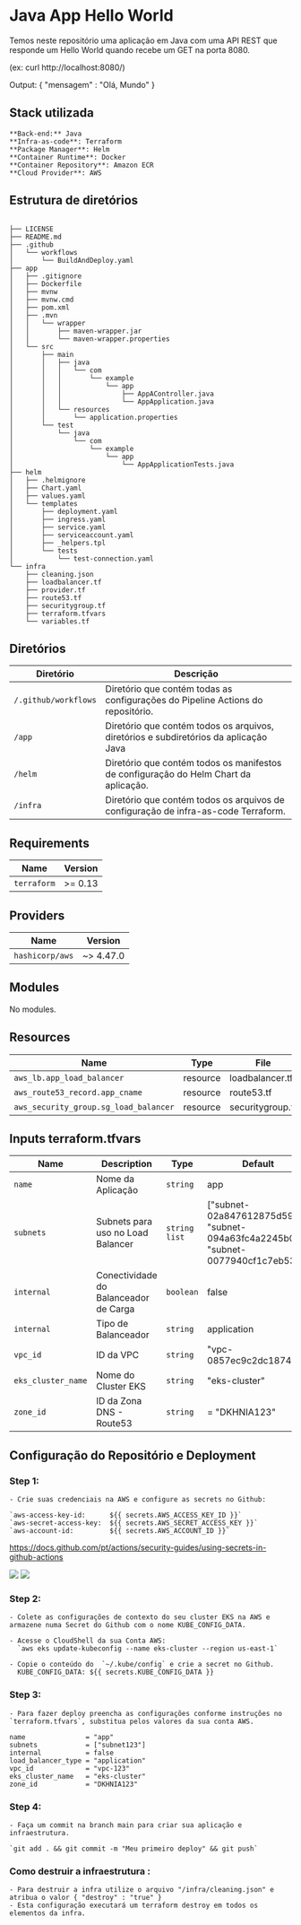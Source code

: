 
# Java App Hello World #

Temos neste repositório uma aplicação em Java com uma API REST que responde um Hello World quando recebe um GET na porta 8080. 

(ex: curl http://localhost:8080/)

Output: 
    { "mensagem" : "Olá, Mundo" }

## Stack utilizada ##

```
**Back-end:** Java
**Infra-as-code**: Terraform
**Package Manager**: Helm
**Container Runtime**: Docker
**Container Repository**: Amazon ECR
**Cloud Provider**: AWS
``` 

## Estrutura de diretórios ##

```plaintext

├── LICENSE
├── README.md
├── .github
│   └── workflows
│       └── BuildAndDeploy.yaml
├── app
│   ├── .gitignore
│   ├── Dockerfile
│   ├── mvnw
│   ├── mvnw.cmd
│   ├── pom.xml
│   ├── .mvn
│   │   └── wrapper
│   │       ├── maven-wrapper.jar
│   │       └── maven-wrapper.properties
│   └── src
│       ├── main
│       │   ├── java
│       │   │   └── com
│       │   │       └── example
│       │   │           └── app
│       │   │               ├── AppAController.java
│       │   │               └── AppApplication.java
│       │   └── resources
│       │       └── application.properties
│       └── test
│           └── java
│               └── com
│                   └── example
│                       └── app
│                           └── AppApplicationTests.java
├── helm
│   ├── .helmignore
│   ├── Chart.yaml
│   ├── values.yaml
│   └── templates
│       ├── deployment.yaml
│       ├── ingress.yaml
│       ├── service.yaml
│       ├── serviceaccount.yaml
│       ├── _helpers.tpl
│       └── tests
│           └── test-connection.yaml
└── infra
    ├── cleaning.json
    ├── loadbalancer.tf
    ├── provider.tf
    ├── route53.tf
    ├── securitygroup.tf
    ├── terraform.tfvars
    └── variables.tf
```
<!-- BEGIN_TF_DOCS -->
## Diretórios ##

|   Diretório       | Descrição |
|-------------------|-----------|
| `/.github/workflows` |     Diretório que contém todas as configurações do Pipeline Actions do repositório.       |
| `/app`               |     Diretório que contém todos os arquivos, diretórios e subdiretórios da aplicação Java  |
| `/helm`              |     Diretório que contém todos os manifestos de configuração do Helm Chart da aplicação.  |
| `/infra`             |     Diretório que contém todos os arquivos de configuração de infra-as-code Terraform.    |

## Requirements

| Name | Version |
|------|---------|
| `terraform` | >= 0.13 |

## Providers

| Name | Version |
|------|---------|
|  `hashicorp/aws`    | ~> 4.47.0   |


## Modules

No modules.

## Resources

| Name | Type | File |
|------|------| ---- |
| `aws_lb.app_load_balancer`      | resource | loadbalancer.tf |
| `aws_route53_record.app_cname`  | resource | route53.tf |
| `aws_security_group.sg_load_balancer`  | resource | securitygroup.tf |


## Inputs terraform.tfvars 

| Name | Description | Type | Default | Required |
|------|-------------|------|---------|:--------:|
| `name`             |  Nome da Aplicação                             | `string`         | app | yes |
| `subnets`          |  Subnets para uso no Load Balancer             | `string list`     | ["subnet-02a847612875d595f", "subnet-094a63fc4a2245b06", "subnet-0077940cf1c7eb53d"] | yes |
| `internal`         |  Conectividade do Balanceador de Carga         | `boolean`         | false | yes |
| `internal`         |  Tipo de Balanceador                           | `string`          | application | yes |
| `vpc_id`           |  ID da VPC                                     | `string`          | "vpc-0857ec9c2dc1874af" | yes |
| `eks_cluster_name` | Nome do Cluster EKS                            | `string`          | "eks-cluster" | yes |
| `zone_id`          | ID da Zona DNS - Route53                       | `string`          |   = "DKHNIA123" | yes
## Configuração do Repositório e Deployment ##

### Step 1: 
    - Crie suas credenciais na AWS e configure as secrets no Github:

    `aws-access-key-id:      ${{ secrets.AWS_ACCESS_KEY_ID }}`
    `aws-secret-access-key:  ${{ secrets.AWS_SECRET_ACCESS_KEY }}`
    `aws-account-id:         ${{ secrets.AWS_ACCOUNT_ID }}`

https://docs.github.com/pt/actions/security-guides/using-secrets-in-github-actions

<img src="https://docs.github.com/assets/cb-28266/mw-1440/images/help/repository/repo-actions-settings.webp">

<img src="https://docs.github.com/assets/cb-62141/mw-1440/images/help/repository/actions-secrets-tab.webp">

### Step 2:
    - Colete as configurações de contexto do seu cluster EKS na AWS e armazene numa Secret do Github com o nome KUBE_CONFIG_DATA.

    - Acesse o CloudShell da sua Conta AWS:
      `aws eks update-kubeconfig --name eks-cluster --region us-east-1`

    - Copie o conteúdo do  `~/.kube/config` e crie a secret no Github.
      KUBE_CONFIG_DATA: ${{ secrets.KUBE_CONFIG_DATA }}

### Step 3: 
    - Para fazer deploy preencha as configurações conforme instruções no `terraform.tfvars`, substitua pelos valores da sua conta AWS.
```
name               = "app"
subnets            = ["subnet123"]
internal           = false
load_balancer_type = "application"
vpc_id             = "vpc-123"
eks_cluster_name   = "eks-cluster"
zone_id            = "DKHNIA123"
``` 

### Step 4:
    - Faça um commit na branch main para criar sua aplicação e infraestrutura.

    `git add . && git commit -m "Meu primeiro deploy" && git push`

### Como destruir a infraestrutura :
    - Para destruir a infra utilize o arquivo "/infra/cleaning.json" e atribua o valor { "destroy" : "true" }
    - Esta configuração executará um terraform destroy em todos os elementos da infra.
